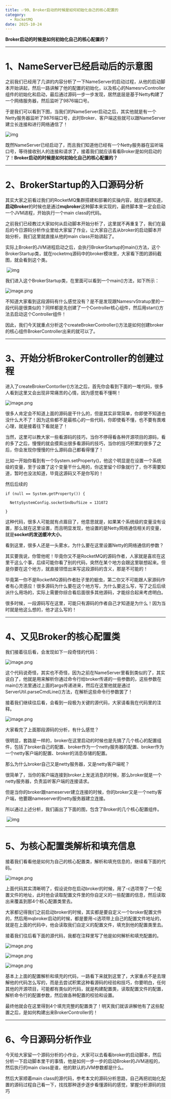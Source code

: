 ```yaml
---
title: ✅99、Broker启动的时候是如何初始化自己的核心配置的
category:
  - RocketMQ
date: 2025-10-24
---
```



**Broker启动的时候是如何初始化自己的核心配置的？**

---

# 1、NameServer已经启动后的示意图

之前我们已经用了几讲的内容分析了一下NameServer的启动过程，从他的启动脚本开始讲起，然后一路讲解了他的配置的初始化，以及核心的NamesrvController组件的初始化和启动，最后通过源码一步一步发现，居然底层是基于Netty构建了一个网络服务器，然后监听了9876端口号。

于是我们可以看到下图，当我们的NameServer启动之后，其实他就是有一个Netty服务器监听了9876端口号，此时Broker、客户端这些就可以跟NameServer建立长连接和进行网络通信了！

![img](https://studyimages.oss-cn-beijing.aliyuncs.com/img/RocketMQ/202310/202310131032103.png)       

既然NameServer已经启动了，而且我们知道他已经有一个Netty服务器在监听端口号，等待接收别人的连接和请求了，接着我们就应该看看Broker是如何启动的了！**Broker启动的时候是如何初始化自己的核心配置的？**

---

# 2、BrokerStartup的入口源码分析

其实大家之前看过我们的RocketMQ集群搭建和部署的实操内容，就应该都知道，**启动Broker**的时候也是通过**mqbroker**这种脚本来实现的，最终脚本里一定会启动一个JVM进程，开始执行一个main class的代码。

之前我们已经教过大家如何从启动脚本开始分析了，这里就不再重复了，我们在最后的今日源码分析作业里给大家留了作业，让大家自己去从broker的启动脚本开始分析，我们这里就直接从他的main class开始讲起了。

实际上Broker的JVM进程启动之后，会执行BrokerStartup的main()方法，这个BrokerStartup类，就在rocketmq源码中的broker模块里，大家看下图的源码截图，就会看到这个类。

​    ![img](https://studyimages.oss-cn-beijing.aliyuncs.com/img/RocketMQ/202310/202310131038223.png)       

我们进入这个BrokerStartup类，在里面可以看到一个main()方法，如下所示：

![image.png](https://studyimages.oss-cn-beijing.aliyuncs.com/img/RocketMQ/202310/202310131038078.png)

不知道大家看到这段源码有什么感觉没有？是不是发现跟NamesrvStratup里的一段代码是很类似的？同样都是先创建了一个Controller核心组件，然后用start()方法去启动这个Controller组件！

因此，我们今天就重点分析这个createBrokerController()方法是如何创建broker的核心组件BrokerController出来的就可以了。

---

# 3、开始分析BrokerController的创建过程

进入了createBrokerContorller()方法之后，首先你会看到下面的一堆代码，很多人看到这里又会出现非常痛苦的心情，因为感觉看不懂啊！

![image.png](https://studyimages.oss-cn-beijing.aliyuncs.com/img/RocketMQ/202310/202310131043628.png)

很多人肯定会不知道上面的源码是干什么的，但是其实非常简单，你即使不知道也没什么大不了！因为这些都不是最核心的一些代码，你即使看不懂，也不要有畏难心理，就是接着往下看就是了！

当然，这里可以教大家一些看源码的技巧，当你不停得看各种开源项目的源码，看的多了之后，慢慢的就会摸索出很多看源码的技巧，当你的技巧积累的很多了之后，你会发现你慢慢的什么源码自己都看得懂了！

比如一开始你看到有一个System.setProperty()，他这个明显是在设置一个系统级的变量，至于设置了这个变量干什么用的，你这里留个印象就行了，你不需要知道，暂时也没法知道，毕竟这源码又不是你写的！

然后后续的

```
if (null == System.getProperty()) { 

  NettySystemConfig.socketSndbufSize = 131072 

}
```

这种代码，很多人可能就有点眉目了，他意思就是，如果某个系统级的变量没有设置，那么就在这里设置，而且明显发现，他设置的是Netty网络通信相关的变量，就是**socket的发送缓冲大小**。

看到这里，很多人还是一头雾水，为什么要在这里设置Netty的网络通信的参数？

其实要我说，你管他呢！毕竟你又不是RocketMQ的源码作者，人家就是喜欢在这里干这么个事，后续可能你看了别的代码，突然在某个地方会跟这里联想起来。但是你要在这个地方，就直接领悟出来写这段源码的含义，那是不可能的！

毕竟第一你不是RocketMQ源码作者肚子里的蛔虫，第二你又不可能跟人家源码作者有心灵感应！很多源码为什么要在这个地方写，为什么要这么写，写了之后后续派什么用场的，实际上需要你综合看后面很多其他源码，才能综合起来考虑明白。

很多时候，一段源码写在这里，可能只有源码的作者自己才知道是为什么！因为当时就是他这么想的，他才这么写的！

---

# 4、又见Broker的核心配置类

我们接着往后看，会发现如下一段奇怪的代码：

![image.png](https://studyimages.oss-cn-beijing.aliyuncs.com/img/RocketMQ/202310/202310131118949.png)

这个代码说奇怪，其实也不奇怪，因为之前在NameServer里看到类似的了，其实说白了，他就是用来解析你通过命令行给broker传递的一些参数的，这些参数在main()方法里通过上面的args传递进来，然后在这里他就是通过ServerUtil.parseCmdLine()方法，在解析这些命令行参数罢了！

接着我们继续往后看，会看到一段极为关键的源代码，大家请看我在代码里的注释。

![image.png](https://studyimages.oss-cn-beijing.aliyuncs.com/img/RocketMQ/202310/202310131118119.png)

大家看完了上面那段源码的分析，有什么感觉？

很明显，套路是一样的，broker在这里启动的时候也是先搞了几个核心的配置组件，包括了broker自己的配置、broker作为一个netty服务器的配置、broker作为一个netty客户端的配置、broker的消息存储的配置。

那么为什么broker自己又是netty服务器，又是netty客户端呢？

很简单了，当你的客户端连接到broker上发送消息的时候，那么broker就是一个netty服务器，负责监听客户端的连接请求。

但是当你的broker跟nameserver建立连接的时候，你的broker又是一个netty客户端，他要跟nameserver的netty服务器建立连接。

所以通过上述分析，我们画出了下面的图，包含了Broker的几个核心配置组件。

​      ![img](https://studyimages.oss-cn-beijing.aliyuncs.com/img/RocketMQ/202310/202310131118903.png)

---

# 5、为核心配置类解析和填充信息

接着我们看看他是如何为自己的核心配置类，解析和填充信息的，继续看下面的代码。

![image.png](https://studyimages.oss-cn-beijing.aliyuncs.com/img/RocketMQ/202310/202310131125693.png)

上面代码其实清晰明了，假设说你在启动broker的时候，用了-c选项带了一个配置文件的地址，此时他会读取配置文件里的你自定义的一些配置的信息，然后读取出来覆盖到那4个核心配置类里去。

大家都记得我们之前启动broker的时候，其实都是要自定义一个broker配置文件的，然后用mqbroker启动的时候，都是要用-c选项带上自己的配置文件地址的，就是在上面的代码中，他会读取我们自定义的配置文件，填充到他的配置类里去。

接着我们往后看下面的源代码，我都在注释里写了他是如何解析和填充配置的。

![image.png](https://studyimages.oss-cn-beijing.aliyuncs.com/img/RocketMQ/202310/202310131125845.png)

![image.png](https://studyimages.oss-cn-beijing.aliyuncs.com/img/RocketMQ/202310/202310131125983.png)

![image.png](https://studyimages.oss-cn-beijing.aliyuncs.com/img/RocketMQ/202310/202310131125017.png)



基本上上面的配置解析和填充的代码，一路看下来就到这里了，大家重点不是去理解他的代码怎么写的，而是去尝试积累这种看源码的经验和技巧，你要明白，任何其他的开源项目，可能都有类似的代码，就是构建配置类，读取配置文件的配置，解析命令行的配置参数，然后做各种配置的校验和设置。

最终他就会在这里得到4个填充完整的配置类了！明天我们就该讲解他有了这些配置之后，是如何构建出来BrokerController的！

---

# 6、今日源码分析作业

今天给大家留一个源码分析的小作业，大家可以去看看broker的启动脚本，然后分析一下启动脚本里干的事情，他是如何一步一步的启动Broker的JVM进程的，然后执行的main class是谁，他的默认的JVM参数都是什么。

然后大家顺着main class的源代码，参考本文的源码分析思路，自己再把初始化配置的源码过程自己看一下，找找那种逐步逐步看懂源码的感觉，掌握分析源码的技巧